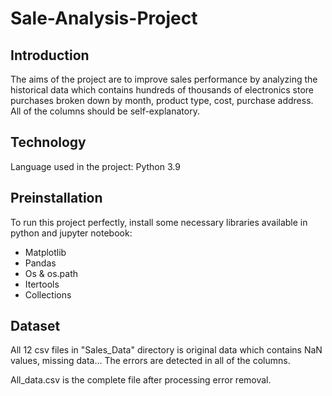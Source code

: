 # Sale-Analysis-Project
## Introduction
The aims of the project are to improve sales performance by analyzing the historical data which contains hundreds of thousands of electronics store purchases broken down by month, product type, cost, purchase address. All of the columns should be self-explanatory.

## Technology
Language used in the project: Python 3.9

## Preinstallation 
To run this project perfectly, install some necessary libraries available in python and jupyter notebook: 
- Matplotlib
- Pandas
- Os & os.path
- Itertools
- Collections

## Dataset
All 12 csv files in "Sales_Data" directory is original data which contains NaN values, missing data... The errors are detected in all of the columns.

All_data.csv is the complete file after processing error removal.
#
